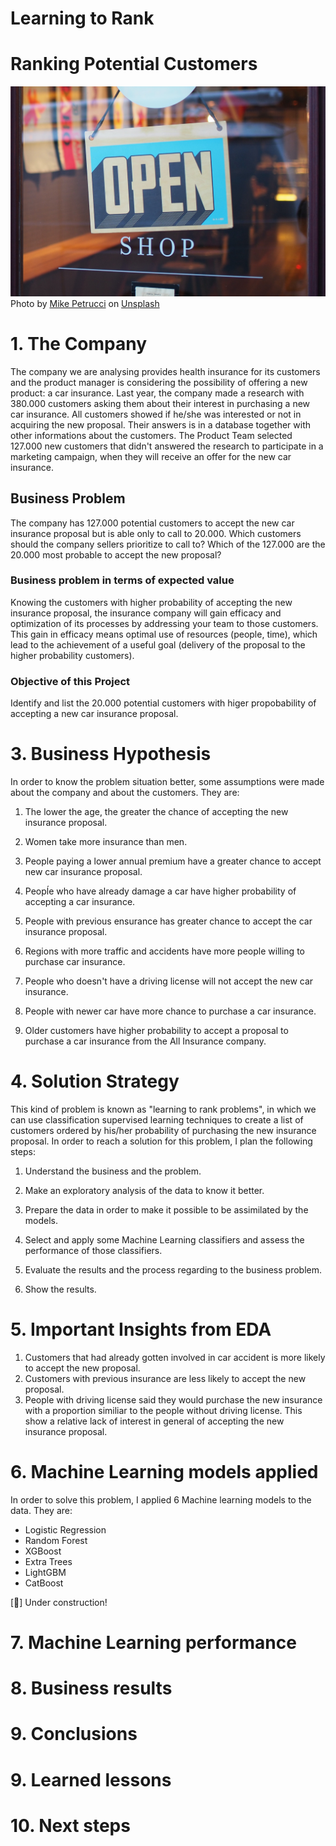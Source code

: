 # Learning to Rank

# Ranking Potential Customers

![](https://github.com/ToniMigliato/Data-Science-Projects/blob/main/learning-to-rank/images/cover_learning_ranking.jpg)
<span>Photo by <a href="https://unsplash.com/@mikepetrucci?utm_source=unsplash&amp;utm_medium=referral&amp;utm_content=creditCopyText">Mike Petrucci</a> on <a href="https://unsplash.com/s/photos/shopping?utm_source=unsplash&amp;utm_medium=referral&amp;utm_content=creditCopyText">Unsplash</a></span>

# 1. The Company
The company we are analysing provides health insurance for its customers and the product manager is considering the possibility of offering a new product: a car insurance. Last year, the company made a research with 380.000 customers asking them about their interest in purchasing a new car insurance. All customers showed if he/she was interested or not in acquiring the new proposal. Their answers is in a database together with other informations about the customers. The Product Team selected 127.000 new customers that didn't answered the research to participate in a marketing campaign, when they will receive an offer for the new car insurance.

## Business Problem

The company has 127.000 potential customers to accept the new car insurance proposal but is able only to call to 20.000. Which customers should the company sellers prioritize to call to? Which of the 127.000 are the 20.000 most probable to accept the new proposal?

### Business problem in terms of expected value

Knowing the customers with higher probability of accepting the new insurance proposal, the insurance company will gain efficacy and optimization of its processes by addressing your team to those customers. This gain in efficacy means optimal use of resources (people, time), which lead to the achievement of a useful goal (delivery of the proposal to the higher probability customers).

### Objective of this Project

Identify and list the 20.000 potential customers with higer propobability of accepting a new car insurance proposal.

# 3. Business Hypothesis

In order to know the problem situation better, some assumptions were made about the company and about the customers. They are:
1. The lower the age, the greater the chance of accepting the new insurance proposal.

2. Women take more insurance than men.

3. People paying a lower annual premium have a greater chance to accept new car insurance proposal.

4. Peopĺe who have already damage a car have higher probability of accepting a car insurance.

5. People with previous ensurance has greater chance to accept the car insurance proposal.

6. Regions with more traffic and accidents have more people willing to purchase car insurance.

7. People who doesn't have a driving license will not accept the new car insurance.

8. People with newer car have more chance to purchase a car insurance.

9. Older customers have higher probability to accept a proposal to purchase a car insurance from the All Insurance company.


# 4. Solution Strategy

This kind of problem is known as "learning to rank problems", in which we can use classification supervised learning techniques to create a list of customers ordered by his/her probability of purchasing the new insurance proposal. In order to reach a solution for this problem, I plan the following steps:

1. Understand the business and the problem.

2. Make an exploratory analysis of the data to know it better.

3. Prepare the data in order to make it possible to be assimilated by the models.

4. Select and apply some Machine Learning classifiers and assess the performance of those classifiers.

5. Evaluate the results and the process regarding to the business problem.

6. Show the results.

# 5. Important Insights from EDA

1. Customers that had already gotten involved in car accident is more likely to accept the new proposal.
2. Customers with previous insurance are less likely to accept the new proposal.
3. People with driving license said they would purchase the new insurance with a proportion similiar to the people without driving license. This show a relative lack of interest in general of accepting the new insurance proposal.

# 6. Machine Learning models applied

In order to solve this problem, I applied 6 Machine learning models to the data. They are:
- Logistic Regression
- Random Forest
- XGBoost
- Extra Trees
- LightGBM
- CatBoost

[:wrench:] Under construction!

# 7. Machine Learning performance

# 8. Business results

# 9. Conclusions

# 9. Learned lessons

# 10. Next steps